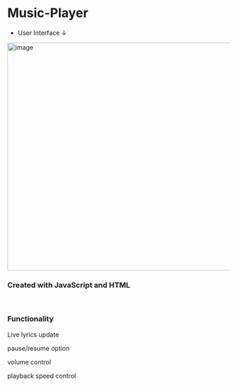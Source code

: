 # Music-Player
- User Interface ↓
<img width="513" alt="image" src="https://user-images.githubusercontent.com/108847923/193394620-b7359002-dfaa-447f-b4ec-2644ceb2dbc3.png">
<br>
<h3>Created with JavaScript and HTML</h3>
<br>
<h3>Functionality</h3>
	<p class=explanation>Live lyrics update</p>
	<p class=explanation>pause/resume option</p>
	<p class=explanation>volume control</p>
	<p class=explanation>playback speed control </p>
